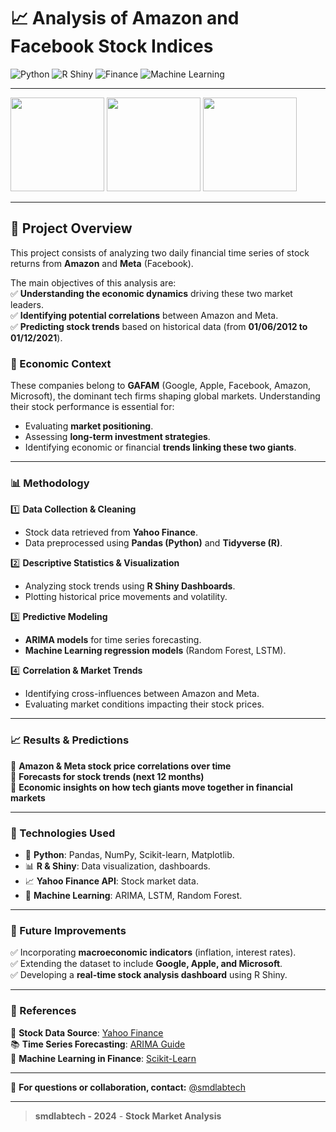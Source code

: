 # 📈 Analysis of Amazon and Facebook Stock Indices  

![Python](https://img.shields.io/badge/Python-3.8+-blue?style=flat&logo=python)
![R Shiny](https://img.shields.io/badge/R_Shiny-Dashboard-blue?style=flat&logo=r) 
![Finance](https://img.shields.io/badge/Finance-Stock%20Market-green?style=flat&logo=yahoo)
![Machine Learning](https://img.shields.io/badge/Machine_Learning-Powered-orange?style=flat&logo=ai)  

---

<p align="left"> 
    <img width="150" height="150" src="assets/img/logo_shiny.png">
    <img width="150" height="150" src="assets/img/amzn.png">
    <img width="150" height="150" src="assets/img/Meta_Inc_logo.jpg">
</p>  

---

## 📌 Project Overview  

This project consists of analyzing two daily financial time series of stock returns from **Amazon** and **Meta** (Facebook).  

The main objectives of this analysis are:  
✅ **Understanding the economic dynamics** driving these two market leaders.  
✅ **Identifying potential correlations** between Amazon and Meta.  
✅ **Predicting stock trends** based on historical data (from **01/06/2012 to 01/12/2021**).  

### 🏦 Economic Context  

These companies belong to **GAFAM** (Google, Apple, Facebook, Amazon, Microsoft), the dominant tech firms shaping global markets. Understanding their stock performance is essential for:  
- Evaluating **market positioning**.  
- Assessing **long-term investment strategies**.  
- Identifying economic or financial **trends linking these two giants**.  

---

### 📊 Methodology  

1️⃣ **Data Collection & Cleaning**  
   - Stock data retrieved from **Yahoo Finance**.  
   - Data preprocessed using **Pandas (Python)** and **Tidyverse (R)**.  

2️⃣ **Descriptive Statistics & Visualization**  
   - Analyzing stock trends using **R Shiny Dashboards**.  
   - Plotting historical price movements and volatility.  

3️⃣ **Predictive Modeling**  
   - **ARIMA models** for time series forecasting.  
   - **Machine Learning regression models** (Random Forest, LSTM).  

4️⃣ **Correlation & Market Trends**  
   - Identifying cross-influences between Amazon and Meta.  
   - Evaluating market conditions impacting their stock prices.  

---

### 📈 Results & Predictions  

🔹 **Amazon & Meta stock price correlations over time**  
🔹 **Forecasts for stock trends (next 12 months)**  
🔹 **Economic insights on how tech giants move together in financial markets**  

---

### 📌 Technologies Used  

- 🐍 **Python**: Pandas, NumPy, Scikit-learn, Matplotlib.  
- 📊 **R & Shiny**: Data visualization, dashboards.  
- 📈 **Yahoo Finance API**: Stock market data.  
- 📡 **Machine Learning**: ARIMA, LSTM, Random Forest.  

---

### 🚀 Future Improvements  

✅ Incorporating **macroeconomic indicators** (inflation, interest rates).  
✅ Extending the dataset to include **Google, Apple, and Microsoft**.  
✅ Developing a **real-time stock analysis dashboard** using R Shiny.  

---

### 📌 References  

📜 **Stock Data Source**: [Yahoo Finance](https://finance.yahoo.com/)  
📚 **Time Series Forecasting**: [ARIMA Guide](https://otexts.com/fpp3/arima.html)  
📘 **Machine Learning in Finance**: [Scikit-Learn](https://scikit-learn.org/stable/)  

---

📢 **For questions or collaboration, contact:** [@smdlabtech](https://github.com/smdlabtech)  

---
> **smdlabtech - 2024** - **Stock Market Analysis**
